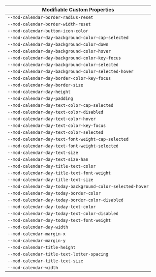 | Modifiable Custom Properties                               |
| ---------------------------------------------------------- |
| `--mod-calendar-border-radius-reset`                       |
| `--mod-calendar-border-width-reset`                        |
| `--mod-calendar-button-icon-color`                         |
| `--mod-calendar-day-background-color-cap-selected`         |
| `--mod-calendar-day-background-color-down`                 |
| `--mod-calendar-day-background-color-hover`                |
| `--mod-calendar-day-background-color-key-focus`            |
| `--mod-calendar-day-background-color-selected`             |
| `--mod-calendar-day-background-color-selected-hover`       |
| `--mod-calendar-day-border-color-key-focus`                |
| `--mod-calendar-day-border-size`                           |
| `--mod-calendar-day-height`                                |
| `--mod-calendar-day-padding`                               |
| `--mod-calendar-day-text-color-cap-selected`               |
| `--mod-calendar-day-text-color-disabled`                   |
| `--mod-calendar-day-text-color-hover`                      |
| `--mod-calendar-day-text-color-key-focus`                  |
| `--mod-calendar-day-text-color-selected`                   |
| `--mod-calendar-day-text-font-weight-cap-selected`         |
| `--mod-calendar-day-text-font-weight-selected`             |
| `--mod-calendar-day-text-size`                             |
| `--mod-calendar-day-text-size-han`                         |
| `--mod-calendar-day-title-text-color`                      |
| `--mod-calendar-day-title-text-font-weight`                |
| `--mod-calendar-day-title-text-size`                       |
| `--mod-calendar-day-today-background-color-selected-hover` |
| `--mod-calendar-day-today-border-color`                    |
| `--mod-calendar-day-today-border-color-disabled`           |
| `--mod-calendar-day-today-text-color`                      |
| `--mod-calendar-day-today-text-color-disabled`             |
| `--mod-calendar-day-today-text-font-weight`                |
| `--mod-calendar-day-width`                                 |
| `--mod-calendar-margin-x`                                  |
| `--mod-calendar-margin-y`                                  |
| `--mod-calendar-title-height`                              |
| `--mod-calendar-title-text-letter-spacing`                 |
| `--mod-calendar-title-text-size`                           |
| `--mod-calendar-width`                                     |
